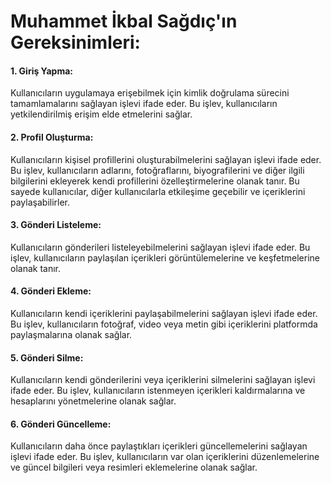 # Muhammet İkbal Sağdıç'ın Gereksinimleri:

#### 1. Giriş Yapma:

Kullanıcıların uygulamaya erişebilmek için kimlik doğrulama sürecini tamamlamalarını sağlayan işlevi ifade eder. Bu işlev, kullanıcıların yetkilendirilmiş erişim elde etmelerini sağlar.

#### 2. Profil Oluşturma:

Kullanıcıların kişisel profillerini oluşturabilmelerini sağlayan işlevi ifade eder. Bu işlev, kullanıcıların adlarını, fotoğraflarını, biyografilerini ve diğer ilgili bilgilerini ekleyerek kendi profillerini özelleştirmelerine olanak tanır. Bu sayede kullanıcılar, diğer kullanıcılarla etkileşime geçebilir ve içeriklerini paylaşabilirler.

#### 3. Gönderi Listeleme:

Kullanıcıların gönderileri listeleyebilmelerini sağlayan işlevi ifade eder. Bu işlev, kullanıcıların paylaşılan içerikleri görüntülemelerine ve keşfetmelerine olanak tanır.

#### 4. Gönderi Ekleme:

Kullanıcıların kendi içeriklerini paylaşabilmelerini sağlayan işlevi ifade eder. Bu işlev, kullanıcıların fotoğraf, video veya metin gibi içeriklerini platformda paylaşmalarına olanak sağlar.

#### 5. Gönderi Silme:

Kullanıcıların kendi gönderilerini veya içeriklerini silmelerini sağlayan işlevi ifade eder. Bu işlev, kullanıcıların istenmeyen içerikleri kaldırmalarına ve hesaplarını yönetmelerine olanak sağlar.

#### 6. Gönderi Güncelleme:

Kullanıcıların daha önce paylaştıkları içerikleri güncellemelerini sağlayan işlevi ifade eder. Bu işlev, kullanıcıların var olan içeriklerini düzenlemelerine ve güncel bilgileri veya resimleri eklemelerine olanak sağlar.
